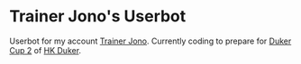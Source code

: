# Trainer Jono's Userbot
Userbot for my account [Trainer Jono](https://t.me/Trainer_Jono). Currently coding to prepare for [Duker Cup 2](https://t.me/hkdukerchannel/122) of [HK Duker](https://t.me/hkduker).